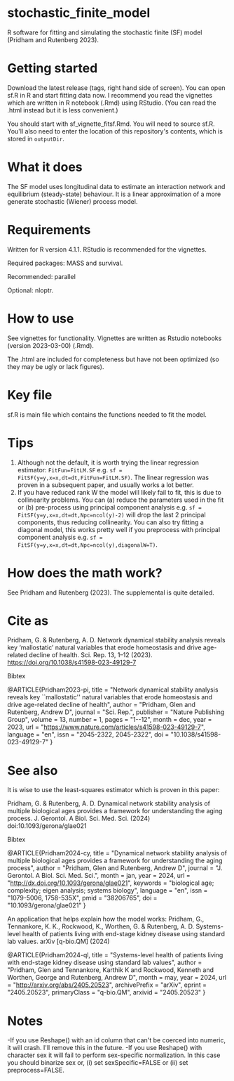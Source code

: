 # stochastic_finite_model
R software for fitting and simulating the stochastic finite (SF) model (Pridham and Rutenberg 2023).

# **Getting started**
Download the latest release (tags, right hand side of screen). You can open sf.R in R and start fitting data now. I recommend you read the vignettes which are written in R notebook (.Rmd) using RStudio. (You can read the .html instead but it is less convenient.)

You should start with sf_vignette_fitsf.Rmd. You will need to source sf.R. You'll also need to enter the location of this repository's contents, which is stored in `outputDir`.

# **What it does**
The SF model uses longitudinal data to estimate an interaction network and equilibrium (steady-state) behaviour. It is a linear approximation of a more generate stochastic (Wiener) process model.

# **Requirements**
Written for R version 4.1.1. RStudio is recommended for the vignettes.

Required packages: MASS and survival. 

Recommended: parallel

Optional: nloptr.

# **How to use**
See vignettes for functionality. Vignettes are written as Rstudio notebooks (version 2023-03-00) (.Rmd). 

The .html are included for completeness but have not been optimized (so they may be ugly or lack figures).

# **Key file**
sf.R is main file which contains the functions needed to fit the model.

# **Tips**
1. Although not the default, it is worth trying the linear regression estimator: `FitFun=FitLM.SF` e.g. `sf = FitSF(y=y,x=x,dt=dt,FitFun=FitLM.SF)`. The linear regression was proven in a subsequent paper, and usually works a lot better.
2. If you have reduced rank W the model will likely fail to fit, this is due to collinearity problems. You can (a) reduce the parameters used in the fit or (b) pre-process using principal component analysis e.g. `sf = FitSF(y=y,x=x,dt=dt,Npc=ncol(y)-2)` will drop the last 2 principal components, thus reducing collinearity. You can also try fitting a diagonal model, this works pretty well if you preprocess with principal component analysis e.g. `sf = FitSF(y=y,x=x,dt=dt,Npc=ncol(y),diagonalW=T)`.

# **How does the math work?**
See Pridham and Rutenberg (2023). The supplemental is quite detailed.

# **Cite as**
Pridham, G. & Rutenberg, A. D. Network dynamical stability analysis reveals key ‘mallostatic’ natural variables that erode homeostasis and drive age-related decline of health. Sci. Rep. 13, 1–12 (2023). https://doi.org/10.1038/s41598-023-49129-7

Bibtex

@ARTICLE{Pridham2023-pi,
  title     = "Network dynamical stability analysis reveals key ``mallostatic''
               natural variables that erode homeostasis and drive age-related
               decline of health",
  author    = "Pridham, Glen and Rutenberg, Andrew D",
  journal   = "Sci. Rep.",
  publisher = "Nature Publishing Group",
  volume    =  13,
  number    =  1,
  pages     = "1--12",
  month     =  dec,
  year      =  2023,
  url       = "https://www.nature.com/articles/s41598-023-49129-7",
  language  = "en",
  issn      = "2045-2322, 2045-2322",
  doi       = "10.1038/s41598-023-49129-7"
}


# **See also**
It is wise to use the least-squares estimator which is proven in this paper:

Pridham, G. & Rutenberg, A. D. Dynamical network stability analysis of multiple biological ages provides a framework for understanding the aging process. J. Gerontol. A Biol. Sci. Med. Sci. (2024) doi:10.1093/gerona/glae021

Bibtex

@ARTICLE{Pridham2024-cy,
  title    = "Dynamical network stability analysis of multiple biological ages
              provides a framework for understanding the aging process",
  author   = "Pridham, Glen and Rutenberg, Andrew D",
  journal  = "J. Gerontol. A Biol. Sci. Med. Sci.",
  month    =  jan,
  year     =  2024,
  url      = "http://dx.doi.org/10.1093/gerona/glae021",
  keywords = "biological age; complexity; eigen analysis; systems biology",
  language = "en",
  issn     = "1079-5006, 1758-535X",
  pmid     = "38206765",
  doi      = "10.1093/gerona/glae021"
}

An application that helps explain how the model works:
Pridham, G., Tennankore, K. K., Rockwood, K., Worthen, G. & Rutenberg, A. D. Systems-level health of patients living with end-stage kidney disease using standard lab values. arXiv [q-bio.QM] (2024)

@ARTICLE{Pridham2024-ql,
  title         = "Systems-level health of patients living with end-stage
                   kidney disease using standard lab values",
  author        = "Pridham, Glen and Tennankore, Karthik K and Rockwood,
                   Kenneth and Worthen, George and Rutenberg, Andrew D",
  month         =  may,
  year          =  2024,
  url           = "http://arxiv.org/abs/2405.20523",
  archivePrefix = "arXiv",
  eprint        = "2405.20523",
  primaryClass  = "q-bio.QM",
  arxivid       = "2405.20523"
}

# **Notes**
-If you use Reshape() with an id column that can't be coerced into numeric, it will crash. I'll remove this in the future.
-If you use Reshape() with character sex it will fail to perform sex-specific normalization. In this case you should binarize sex or, (i) set sexSpecific=FALSE or (ii) set preprocess=FALSE.

